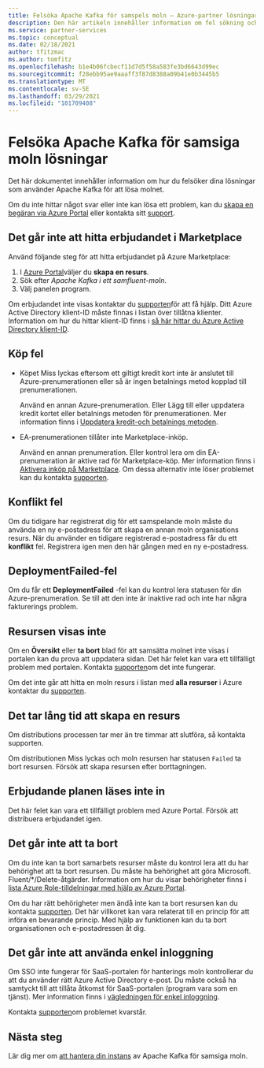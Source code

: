 ```yaml
---
title: Felsöka Apache Kafka för samspels moln – Azure-partner lösningar
description: Den här artikeln innehåller information om fel sökning och vanliga frågor och svar om att samkänna molnet med Azure.
ms.service: partner-services
ms.topic: conceptual
ms.date: 02/18/2021
author: tfitzmac
ms.author: tomfitz
ms.openlocfilehash: b1e4b06fcbecf11d7d5f58a583fe3bd6643d99ec
ms.sourcegitcommit: f28ebb95ae9aaaff3f87d8388a09b41e0b3445b5
ms.translationtype: MT
ms.contentlocale: sv-SE
ms.lasthandoff: 03/29/2021
ms.locfileid: "101709408"
---
```

# <a name="troubleshooting-apache-kafka-for-confluent-cloud-solutions"></a>Felsöka Apache Kafka för samsiga moln lösningar

Det här dokumentet innehåller information om hur du felsöker dina lösningar som använder Apache Kafka för att lösa molnet.

Om du inte hittar något svar eller inte kan lösa ett problem, kan du [skapa en begäran via Azure Portal](manage.md#get-support) eller kontakta sitt [support](https://support.confluent.io).

## <a name="cant-find-offer-in-the-marketplace"></a>Det går inte att hitta erbjudandet i Marketplace

Använd följande steg för att hitta erbjudandet på Azure Marketplace:

1. I [Azure Portal](https://portal.azure.com)väljer du **skapa en resurs**.
1. Sök efter _Apache Kafka i ett samfluent-moln_.
1. Välj panelen program.

Om erbjudandet inte visas kontaktar du [supporten](https://support.confluent.io)för att få hjälp. Ditt Azure Active Directory klient-ID måste finnas i listan över tillåtna klienter. Information om hur du hittar klient-ID finns i [så här hittar du Azure Active Directory klient-ID](../../active-directory/fundamentals/active-directory-how-to-find-tenant.md).

## <a name="purchase-errors"></a>Köp fel

* Köpet Miss lyckas eftersom ett giltigt kredit kort inte är anslutet till Azure-prenumerationen eller så är ingen betalnings metod kopplad till prenumerationen.

  Använd en annan Azure-prenumeration. Eller Lägg till eller uppdatera kredit kortet eller betalnings metoden för prenumerationen. Mer information finns i [Uppdatera kredit-och betalnings metoden](../../cost-management-billing/manage/change-credit-card.md).

* EA-prenumerationen tillåter inte Marketplace-inköp.

  Använd en annan prenumeration. Eller kontrol lera om din EA-prenumeration är aktive rad för Marketplace-köp. Mer information finns i [Aktivera inköp på Marketplace](../../cost-management-billing/manage/ea-azure-marketplace.md#enabling-azure-marketplace-purchases). Om dessa alternativ inte löser problemet kan du kontakta [supporten](https://support.confluent.io).

## <a name="conflict-error"></a>Konflikt fel

Om du tidigare har registrerat dig för ett samspelande moln måste du använda en ny e-postadress för att skapa en annan moln organisations resurs. När du använder en tidigare registrerad e-postadress får du ett **konflikt** fel. Registrera igen men den här gången med en ny e-postadress.

## <a name="deploymentfailed-error"></a>DeploymentFailed-fel

Om du får ett **DeploymentFailed** -fel kan du kontrol lera statusen för din Azure-prenumeration. Se till att den inte är inaktive rad och inte har några fakturerings problem.

## <a name="resource-isnt-displayed"></a>Resursen visas inte

Om en **Översikt** eller **ta bort** blad för att samsätta molnet inte visas i portalen kan du prova att uppdatera sidan. Det här felet kan vara ett tillfälligt problem med portalen. Kontakta [supporten](https://support.confluent.io)om det inte fungerar.

Om det inte går att hitta en moln resurs i listan med **alla resurser** i Azure kontaktar du [supporten](https://support.confluent.io).

## <a name="resource-creation-takes-long-time"></a>Det tar lång tid att skapa en resurs

Om distributions processen tar mer än tre timmar att slutföra, så kontakta supporten.

Om distributionen Miss lyckas och moln resursen har statusen `Failed` ta bort resursen. Försök att skapa resursen efter borttagningen.

## <a name="offer-plan-doesnt-load"></a>Erbjudande planen läses inte in

Det här felet kan vara ett tillfälligt problem med Azure Portal. Försök att distribuera erbjudandet igen.

## <a name="unable-to-delete"></a>Det går inte att ta bort

Om du inte kan ta bort samarbets resurser måste du kontrol lera att du har behörighet att ta bort resursen. Du måste ha behörighet att göra Microsoft. Fluent/*/Delete-åtgärder. Information om hur du visar behörigheter finns i [lista Azure Role-tilldelningar med hjälp av Azure Portal](../../role-based-access-control/role-assignments-list-portal.md).

Om du har rätt behörigheter men ändå inte kan ta bort resursen kan du kontakta [supporten](https://support.confluent.io). Det här villkoret kan vara relaterat till en princip för att införa en bevarande princip. Med hjälp av funktionen kan du ta bort organisationen och e-postadressen åt dig.

## <a name="unable-to-use-single-sign-on"></a>Det går inte att använda enkel inloggning

Om SSO inte fungerar för SaaS-portalen för hanterings moln kontrollerar du att du använder rätt Azure Active Directory e-post. Du måste också ha samtyckt till att tillåta åtkomst för SaaS-portalen (program vara som en tjänst). Mer information finns i [vägledningen för enkel inloggning](manage.md#single-sign-on).

Kontakta [supporten](https://support.confluent.io)om problemet kvarstår.

## <a name="next-steps"></a>Nästa steg

Lär dig mer om [att hantera din instans](manage.md) av Apache Kafka för samsiga moln.
